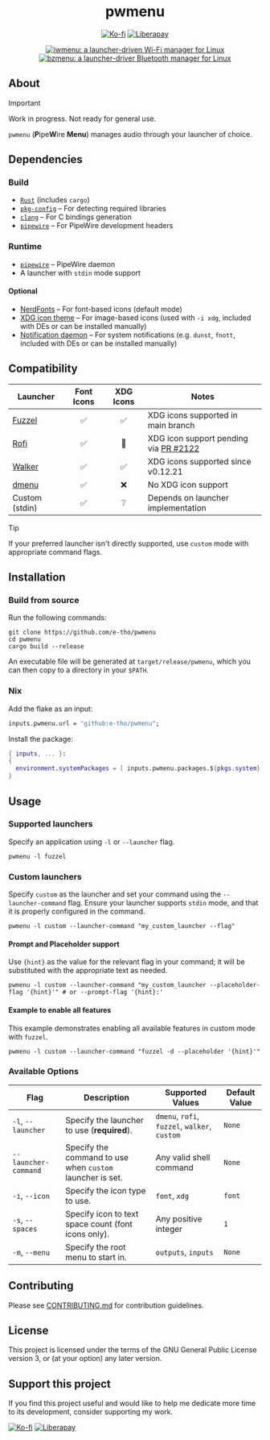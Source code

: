 <div align="center">
  <h1>pwmenu</h1>
  <p>
    <a href="https://ko-fi.com/e_tho"><img src="https://img.shields.io/badge/Ko--fi-F16061?style=flat&logo=ko-fi&logoColor=white" alt="Ko-fi"></a>
    <a href="https://liberapay.com/e-tho"><img src="https://img.shields.io/badge/Liberapay-F6C915?style=flat&logo=liberapay&logoColor=333333" alt="Liberapay"></a>
  </p>
  <p>
    <a href="https://github.com/e-tho/iwmenu" title="Try iwmenu: a launcher-driven Wi-Fi manager for Linux"><img src="https://custom-icon-badges.demolab.com/badge/iwmenu-00AADD?style=for-the-badge&logo=wifi&logoSource=feather&logoColor=white" alt="iwmenu: a launcher-driven Wi-Fi manager for Linux" /></a>
    <a href="https://github.com/e-tho/bzmenu" title="Try bzmenu: a launcher-driven Bluetooth manager for Linux"><img src="https://custom-icon-badges.demolab.com/badge/bzmenu-1565C0?style=for-the-badge&logo=bluetooth&logoSource=feather&logoColor=white" alt="bzmenu: a launcher-driver Bluetooth manager for Linux" /></a>
  </p>
</div>

## About

> [!IMPORTANT]
> Work in progress. Not ready for general use.

`pwmenu` (**P**ipe**W**ire **Menu**) manages audio through your launcher of choice.

## Dependencies

### Build

- [`Rust`](https://www.rust-lang.org) (includes `cargo`)
- [`pkg-config`](https://www.freedesktop.org/wiki/Software/pkg-config) – For detecting required libraries
- [`clang`](https://clang.llvm.org) – For C bindings generation
- [`pipewire`](https://pipewire.org) – For PipeWire development headers

### Runtime

- [`pipewire`](https://pipewire.org) – PipeWire daemon
- A launcher with `stdin` mode support

#### Optional

- [NerdFonts](https://www.nerdfonts.com) – For font-based icons (default mode)
- [XDG icon theme](https://specifications.freedesktop.org/icon-theme-spec/latest) – For image-based icons (used with `-i xdg`, included with DEs or can be installed manually)
- [Notification daemon](https://specifications.freedesktop.org/notification-spec/latest) – For system notifications (e.g. `dunst`, `fnott`, included with DEs or can be installed manually)

## Compatibility

| Launcher                                      | Font Icons | XDG Icons | Notes                                                                                 |
| --------------------------------------------- | :--------: | :-------: | ------------------------------------------------------------------------------------- |
| [Fuzzel](https://codeberg.org/dnkl/fuzzel)    |     ✅     |    ✅     | XDG icons supported in main branch                                                    |
| [Rofi](https://github.com/davatorium/rofi)    |     ✅     |    🔄     | XDG icon support pending via [PR #2122](https://github.com/davatorium/rofi/pull/2122) |
| [Walker](https://github.com/abenz1267/walker) |     ✅     |    ✅     | XDG icons supported since v0.12.21                                                    |
| [dmenu](https://tools.suckless.org/dmenu)     |     ✅     |    ❌     | No XDG icon support                                                                   |
| Custom (stdin)                                |     ✅     |    ❔     | Depends on launcher implementation                                                    |

> [!TIP]
> If your preferred launcher isn't directly supported, use `custom` mode with appropriate command flags.

## Installation

### Build from source

Run the following commands:

```shell
git clone https://github.com/e-tho/pwmenu
cd pwmenu
cargo build --release
```

An executable file will be generated at `target/release/pwmenu`, which you can then copy to a directory in your `$PATH`.

### Nix

Add the flake as an input:

```nix
inputs.pwmenu.url = "github:e-tho/pwmenu";
```

Install the package:

```nix
{ inputs, ... }:
{
  environment.systemPackages = [ inputs.pwmenu.packages.${pkgs.system}.default ];
}
```

## Usage

### Supported launchers

Specify an application using `-l` or `--launcher` flag.

```shell
pwmenu -l fuzzel
```

### Custom launchers

Specify `custom` as the launcher and set your command using the `--launcher-command` flag. Ensure your launcher supports `stdin` mode, and that it is properly configured in the command.

```shell
pwmenu -l custom --launcher-command "my_custom_launcher --flag"
```

#### Prompt and Placeholder support

Use `{hint}` as the value for the relevant flag in your command; it will be substituted with the appropriate text as needed.

```shell
pwmenu -l custom --launcher-command "my_custom_launcher --placeholder-flag '{hint}'" # or --prompt-flag '{hint}:'
```

#### Example to enable all features

This example demonstrates enabling all available features in custom mode with `fuzzel`.

```shell
pwmenu -l custom --launcher-command "fuzzel -d --placeholder '{hint}'"
```

### Available Options

| Flag                 | Description                                               | Supported Values                              | Default Value |
| -------------------- | --------------------------------------------------------- | --------------------------------------------- | ------------- |
| `-l`, `--launcher`   | Specify the launcher to use (**required**).               | `dmenu`, `rofi`, `fuzzel`, `walker`, `custom` | `None`        |
| `--launcher-command` | Specify the command to use when `custom` launcher is set. | Any valid shell command                       | `None`        |
| `-i`, `--icon`       | Specify the icon type to use.                             | `font`, `xdg`                                 | `font`        |
| `-s`, `--spaces`     | Specify icon to text space count (font icons only).       | Any positive integer                          | `1`           |
| `-m`, `--menu`       | Specify the root menu to start in.                        | `outputs`, `inputs`                           | `None`        |

## Contributing

Please see [CONTRIBUTING.md](CONTRIBUTING.md) for contribution guidelines.

## License

This project is licensed under the terms of the GNU General Public License version 3, or (at your option) any later version.

## Support this project

If you find this project useful and would like to help me dedicate more time to its development, consider supporting my work.

[![Ko-fi](https://img.shields.io/badge/Ko--fi-F16061?style=for-the-badge&logo=ko-fi&logoColor=white)](https://ko-fi.com/e_tho)
[![Liberapay](https://img.shields.io/badge/Liberapay-F6C915?style=for-the-badge&logo=liberapay&logoColor=black)](https://liberapay.com/e-tho)

